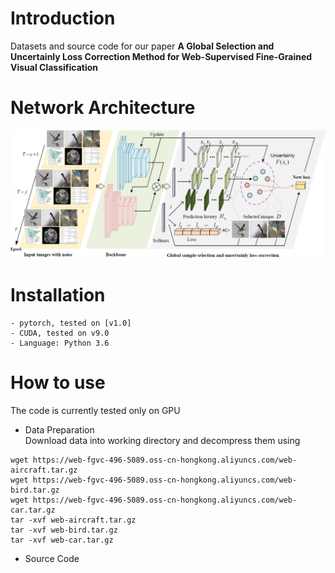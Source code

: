 # Introduction
Datasets and source code for our paper **A Global Selection and Uncertainly Loss Correction
Method for Web-Supervised Fine-Grained Visual Classification**<br>

# Network Architecture
![image](https://github.com/yyy11178/GSULC/blob/master/images/20200712155716.png)

# Installation
```
- pytorch, tested on [v1.0]
- CUDA, tested on v9.0
- Language: Python 3.6
```

# How to use
The code is currently tested only on GPU
* Data Preparation<br>
Download data into working directory and decompress them using
>
```
wget https://web-fgvc-496-5089.oss-cn-hongkong.aliyuncs.com/web-aircraft.tar.gz
wget https://web-fgvc-496-5089.oss-cn-hongkong.aliyuncs.com/web-bird.tar.gz
wget https://web-fgvc-496-5089.oss-cn-hongkong.aliyuncs.com/web-car.tar.gz
tar -xvf web-aircraft.tar.gz
tar -xvf web-bird.tar.gz
tar -xvf web-car.tar.gz
```
* Source Code<br>
